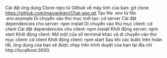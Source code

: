 Cài đặt ứng dụng
Clone repo từ Github về máy tính của bạn:
git clone https://github.com/maivankien/Chat-app.git
Tạo file .env từ file .env.example
Di chuyển vào thư mục mới tạo:
    cd server
Cài đặt dependencies cho server:
    npm install
Di chuyển vào thư mục client:
    cd client
Cài đặt dependencies cho client:
    npm install
Khởi động server:
    npm start
Khởi động client:
Mở một cửa sổ terminal khác và di chuyển vào thư mục client:
    cd client
Khởi động client:
    npm start
Sau khi các bước trên hoàn tất, ứng dụng của bạn sẽ được chạy trên trình duyệt của bạn tại địa chỉ http://localhost:3000.